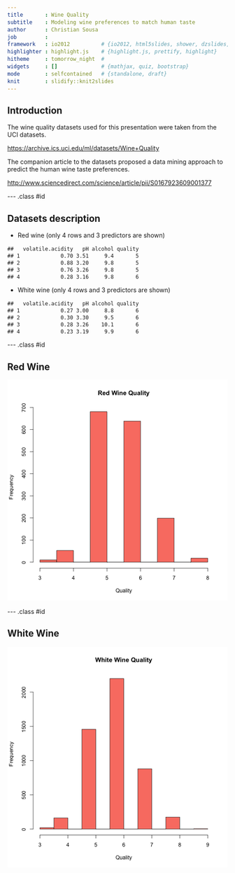 ```yaml
---
title       : Wine Quality
subtitle    : Modeling wine preferences to match human taste
author      : Christian Sousa
job         :
framework   : io2012          # {io2012, html5slides, shower, dzslides, ...}
highlighter : highlight.js    # {highlight.js, prettify, highlight}
hitheme     : tomorrow_night  #
widgets     : []              # {mathjax, quiz, bootstrap}
mode        : selfcontained   # {standalone, draft}
knit        : slidify::knit2slides
---
```


## Introduction

The wine quality datasets used for this presentation were taken from the UCI datasets.

https://archive.ics.uci.edu/ml/datasets/Wine+Quality

The companion article to the datasets proposed a data mining approach to predict the human wine taste preferences.

http://www.sciencedirect.com/science/article/pii/S0167923609001377

--- .class #id

## Datasets description

- Red wine (only 4 rows and 3 predictors are shown)


```
##   volatile.acidity   pH alcohol quality
## 1             0.70 3.51     9.4       5
## 2             0.88 3.20     9.8       5
## 3             0.76 3.26     9.8       5
## 4             0.28 3.16     9.8       6
```

- White wine (only 4 rows and 3 predictors are shown)


```
##   volatile.acidity   pH alcohol quality
## 1             0.27 3.00     8.8       6
## 2             0.30 3.30     9.5       6
## 3             0.28 3.26    10.1       6
## 4             0.23 3.19     9.9       6
```


--- .class #id

## Red Wine

![plot of chunk unnamed-chunk-3](assets/fig/unnamed-chunk-3.png) 

--- .class #id

## White Wine

![plot of chunk unnamed-chunk-4](assets/fig/unnamed-chunk-4.png) 



